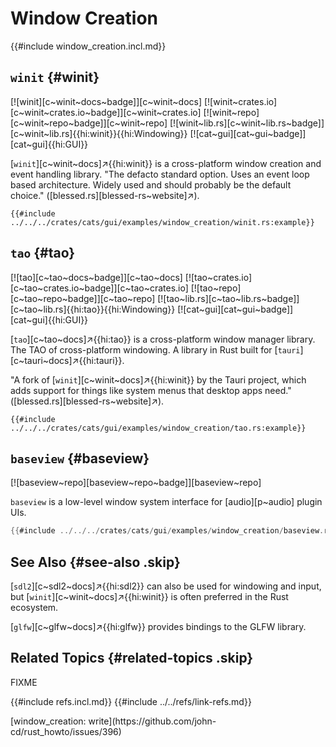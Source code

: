 # Window Creation

{{#include window_creation.incl.md}}

## `winit` {#winit}

[![winit][c~winit~docs~badge]][c~winit~docs] [![winit~crates.io][c~winit~crates.io~badge]][c~winit~crates.io] [![winit~repo][c~winit~repo~badge]][c~winit~repo] [![winit~lib.rs][c~winit~lib.rs~badge]][c~winit~lib.rs]{{hi:winit}}{{hi:Windowing}} [![cat~gui][cat~gui~badge]][cat~gui]{{hi:GUI}}

[`winit`][c~winit~docs]↗{{hi:winit}} is a cross-platform window creation and event handling library. "The defacto standard option. Uses an event loop based architecture. Widely used and should probably be the default choice." ([blessed.rs][blessed-rs~website]↗).

```rust,editable
{{#include ../../../crates/cats/gui/examples/window_creation/winit.rs:example}}
```

## `tao` {#tao}

[![tao][c~tao~docs~badge]][c~tao~docs] [![tao~crates.io][c~tao~crates.io~badge]][c~tao~crates.io] [![tao~repo][c~tao~repo~badge]][c~tao~repo] [![tao~lib.rs][c~tao~lib.rs~badge]][c~tao~lib.rs]{{hi:tao}}{{hi:Windowing}} [![cat~gui][cat~gui~badge]][cat~gui]{{hi:GUI}}

[`tao`][c~tao~docs]↗{{hi:tao}} is a cross-platform window manager library. The TAO of cross-platform windowing. A library in Rust built for [`tauri`][c~tauri~docs]↗{{hi:tauri}}.

"A fork of [`winit`][c~winit~docs]↗{{hi:winit}} by the Tauri project, which adds support for things like system menus that desktop apps need." ([blessed.rs][blessed-rs~website]↗).

```rust,editable
{{#include ../../../crates/cats/gui/examples/window_creation/tao.rs:example}}
```

## `baseview` {#baseview}

[![baseview~repo][baseview~repo~badge]][baseview~repo]

`baseview` is a low-level window system interface for [audio][p~audio] plugin UIs.

```rust
{{#include ../../../crates/cats/gui/examples/window_creation/baseview.rs:example}}
```

## See Also {#see-also .skip}

[`sdl2`][c~sdl2~docs]↗{{hi:sdl2}} can also be used for windowing and input, but [`winit`][c~winit~docs]↗{{hi:winit}} is often preferred in the Rust ecosystem.

[`glfw`][c~glfw~docs]↗{{hi:glfw}} provides bindings to the GLFW library.

## Related Topics {#related-topics .skip}

FIXME

{{#include refs.incl.md}}
{{#include ../../refs/link-refs.md}}

<div class="hidden">
[window_creation: write](https://github.com/john-cd/rust_howto/issues/396)
</div>
